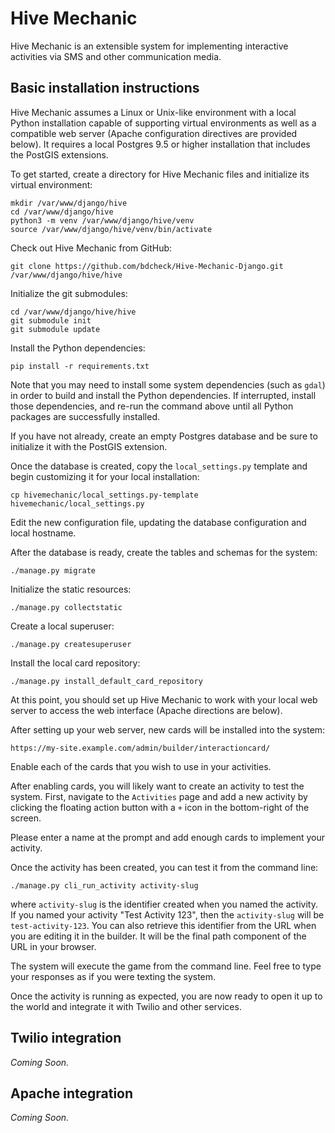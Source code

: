 # Hive Mechanic

Hive Mechanic is an extensible system for implementing interactive activities via SMS and other communication media.

## Basic installation instructions

Hive Mechanic assumes a Linux or Unix-like environment with a local Python installation capable of supporting virtual environments as well as a compatible web server (Apache configuration directives are provided below). It requires a local Postgres 9.5 or higher installation that includes the PostGIS extensions.

To get started, create a directory for Hive Mechanic files and initialize its virtual environment:

    mkdir /var/www/django/hive
    cd /var/www/django/hive
    python3 -m venv /var/www/django/hive/venv
    source /var/www/django/hive/venv/bin/activate

Check out Hive Mechanic from GitHub:

    git clone https://github.com/bdcheck/Hive-Mechanic-Django.git /var/www/django/hive/hive

Initialize the git submodules:

    cd /var/www/django/hive/hive
    git submodule init
    git submodule update

Install the Python dependencies:

    pip install -r requirements.txt

Note that you may need to install some system dependencies (such as `gdal`) in order to build and install the Python dependencies. If interrupted, install those dependencies, and re-run the command above until all Python packages are successfully installed.

If you have not already, create an empty Postgres database and be sure to initialize it with the PostGIS extension.

Once the database is created, copy the `local_settings.py` template and begin customizing it for your local installation:

    cp hivemechanic/local_settings.py-template hivemechanic/local_settings.py

Edit the new configuration file, updating the database configuration and local hostname.

After the database is ready, create the tables and schemas for the system:

    ./manage.py migrate

Initialize the static resources:

    ./manage.py collectstatic

Create a local superuser:

    ./manage.py createsuperuser

Install the local card repository:

    ./manage.py install_default_card_repository

At this point, you should set up Hive Mechanic to work with your local web server to access the web interface (Apache directions are below). 

After setting up your web server, new cards will be installed into the system:

    https://my-site.example.com/admin/builder/interactioncard/

Enable each of the cards that you wish to use in your activities.

After enabling cards, you will likely want to create an activity to test the system. First, navigate to the `Activities` page and add a new activity by clicking the floating action button with a `+` icon in the bottom-right of the screen.

Please enter a name at the prompt and add enough cards to implement your activity.

Once the activity has been created, you can test it from the command line:

    ./manage.py cli_run_activity activity-slug

where `activity-slug` is the identifier created when you named the activity. If you named your activity "Test Activity 123", then the `activity-slug` will be `test-activity-123`. You can also retrieve this identifier from the URL when you are editing it in the builder. It will be the final path component of the URL in your browser.

The system will execute the game from the command line. Feel free to type your responses as if you were texting the system.

Once the activity is running as expected, you are now ready to open it up to the world and integrate it with Twilio and other services.

## Twilio integration

*Coming Soon.*

## Apache integration

*Coming Soon.*

